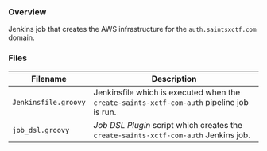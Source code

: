 ### Overview

Jenkins job that creates the AWS infrastructure for the `auth.saintsxctf.com` domain.

### Files

| Filename                  | Description                                                                                     |
|---------------------------|-------------------------------------------------------------------------------------------------|
| `Jenkinsfile.groovy`      | Jenkinsfile which is executed when the `create-saints-xctf-com-auth` pipeline job is run.       |
| `job_dsl.groovy`          | *Job DSL Plugin* script which creates the `create-saints-xctf-com-auth` Jenkins job.            |